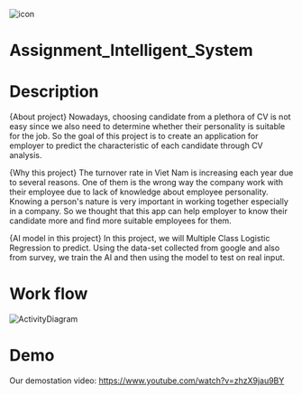 ![icon](https://user-images.githubusercontent.com/40843946/101735576-ae8f7300-3af4-11eb-82ea-f42218643137.png)

# Assignment_Intelligent_System

# Description
{About project}
Nowadays, choosing candidate from a plethora of CV is not easy since we also need to determine whether their personality is suitable for the job. So the goal of this project is to create an application for employer to predict the characteristic of each candidate through CV analysis.

{Why this project}
The turnover rate in Viet Nam is increasing each year due to several reasons. One of them is the wrong way the company work with their employee due to lack of knowledge about employee personality. Knowing a person's nature is very important in working together especially in a company. So we thought that this app can help employer to know their candidate more and find more suitable employees for them.


{AI model in this project}
In this project, we will Multiple Class Logistic Regression to predict. Using the data-set collected from google and also from survey, we train the AI and then using the model to test on real input.

# Work flow
![ActivityDiagram](https://user-images.githubusercontent.com/40843946/101735655-c7982400-3af4-11eb-8b14-87c0b85751d1.png)

# Demo 
Our demostation video:
https://www.youtube.com/watch?v=zhzX9jau9BY
